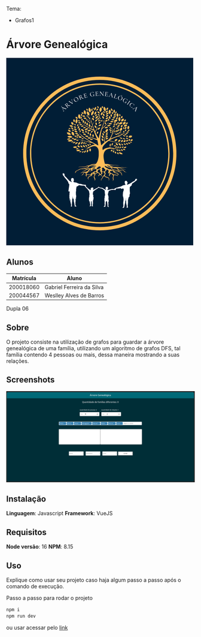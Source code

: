 Tema:

- Grafos1

# Árvore Genealógica

<img src="src/assets/logo.png" alt="Logo do Projeto" />

## Alunos

| Matrícula | Aluno                     |
| ---------- | ------------------------- |
| 200018060  | Gabriel Ferreira da Silva |
| 200044567  | Weslley Alves de Barros   |

Dupla 06

## Sobre

O projeto consiste na utilização de grafos para guardar a árvore genealógica de uma família, utilizando um algoritmo de grafos DFS, tal família contendo 4 pessoas ou mais, dessa maneira mostrando a suas relações.

## Screenshots

<img src="public/palg.png" alt="Imagem do site" />

## Instalação

**Linguagem**: Javascript
**Framework**: VueJS

## Requisitos

**Node versão**: 16
**NPM**: 8.15
  
## Uso

Explique como usar seu projeto caso haja algum passo a passo após o comando de execução.

Passo a passo para rodar o projeto

```bash
npm i
npm run dev
```

ou usar acessar pelo [link](https://projeto-de-algoritmos.github.io/Grafos1_arvore_genealogica/)
